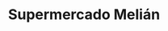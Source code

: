 ---
title: "Supermercado Melián"
url: /ciudad-autonoma-de-buenos-aires/supermercado-melian-avenida-melian/
shop: Supermarkt
---